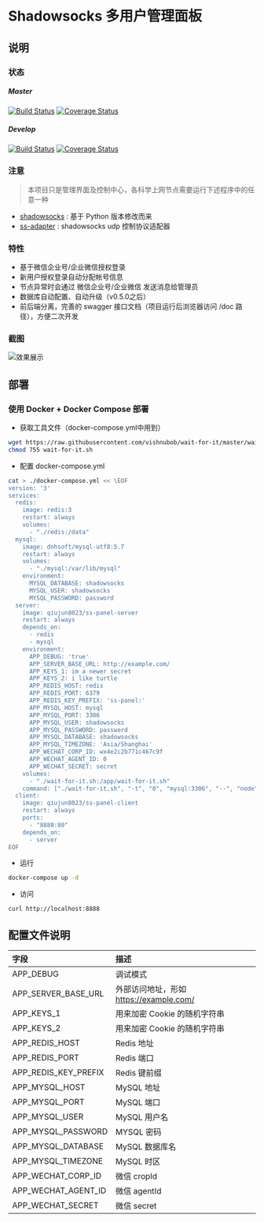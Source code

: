 # Shadowsocks 多用户管理面板

## 说明

### 状态

##### Master

[![Build Status](https://travis-ci.org/qiujun8023/ss-panel-server.svg?branch=master)](https://travis-ci.org/qiujun8023/ss-panel-server)
[![Coverage Status](https://coveralls.io/repos/github/qiujun8023/ss-panel-server/badge.svg?branch=master)](https://coveralls.io/github/qiujun8023/ss-panel-server?branch=master)

##### Develop

[![Build Status](https://travis-ci.org/qiujun8023/ss-panel-server.svg?branch=develop)](https://travis-ci.org/qiujun8023/ss-panel-server)
[![Coverage Status](https://coveralls.io/repos/github/qiujun8023/ss-panel-server/badge.svg?branch=develop)](https://coveralls.io/github/qiujun8023/ss-panel-server?branch=develop)

### 注意

> 本项目只是管理界面及控制中心，各科学上网节点需要运行下述程序中的任意一种

* [shadowsocks](https://github.com/qiujun8023/shadowsocks) : 基于 Python 版本修改而来
* [ss-adapter](https://github.com/qiujun8023/ss-adapter) : shadowsocks udp 控制协议适配器

### 特性

- 基于微信企业号/企业微信授权登录
- 新用户授权登录自动分配帐号信息
- 节点异常时会通过 微信企业号/企业微信 发送消息给管理员
- 数据库自动配置、自动升级（v0.5.0之后）
- 前后端分离，完善的 swagger 接口文档（项目运行后浏览器访问 /doc 路径），方便二次开发

### 截图

![效果展示](https://cdn.qiujun.me/image/2018/09/25/5daa1facf56acafb7104aa4079e0fa40.gif)

## 部署

### 使用 Docker + Docker Compose 部署

- 获取工具文件（docker-compose.yml中用到）

```bash
wget https://raw.githubusercontent.com/vishnubob/wait-for-it/master/wait-for-it.sh
chmod 755 wait-for-it.sh
```

- 配置 docker-compose.yml

```bash
cat > ./docker-compose.yml << \EOF
version: '3'
services:
  redis:
    image: redis:3
    restart: always
    volumes:
      - "./redis:/data"
  mysql:
    image: dnhsoft/mysql-utf8:5.7
    restart: always
    volumes:
      - "./mysql:/var/lib/mysql"
    environment:
      MYSQL_DATABASE: shadowsocks
      MYSQL_USER: shadowsocks
      MYSQL_PASSWORD: password
  server:
    image: qiujun8023/ss-panel-server
    restart: always
    depends_on:
      - redis
      - mysql
    environment:
      APP_DEBUG: 'true'
      APP_SERVER_BASE_URL: http://example.com/
      APP_KEYS_1: im a newer secret
      APP_KEYS_2: i like turtle
      APP_REDIS_HOST: redis
      APP_REDIS_PORT: 6379
      APP_REDIS_KEY_PREFIX: 'ss-panel:'
      APP_MYSQL_HOST: mysql
      APP_MYSQL_PORT: 3306
      APP_MYSQL_USER: shadowsocks
      APP_MYSQL_PASSWORD: password
      APP_MYSQL_DATABASE: shadowsocks
      APP_MYSQL_TIMEZONE: 'Asia/Shanghai'
      APP_WECHAT_CORP_ID: wx4e2c2b771c467c9f
      APP_WECHAT_AGENT_ID: 0
      APP_WECHAT_SECRET: secret
    volumes:
      - "./wait-for-it.sh:/app/wait-for-it.sh"
    command: ["./wait-for-it.sh", "-t", "0", "mysql:3306", "--", "node", "index.js"]
  client:
    image: qiujun8023/ss-panel-client
    restart: always
    ports:
      - "8888:80"
    depends_on:
      - server
EOF
```

- 运行
```bash
docker-compose up -d
```

- 访问
```
curl http://localhost:8888
```

## 配置文件说明

| 字段   | 描述   |
|:----|:----|
| APP_DEBUG   | 调试模式   |
| APP_SERVER_BASE_URL   | 外部访问地址，形如 https://example.com/   |
| APP_KEYS_1   | 用来加密 Cookie 的随机字符串   |
| APP_KEYS_2   | 用来加密 Cookie 的随机字符串   |
| APP_REDIS_HOST   | Redis 地址   |
| APP_REDIS_PORT   | Redis 端口   |
| APP_REDIS_KEY_PREFIX   | Redis 键前缀   |
| APP_MYSQL_HOST   | MySQL 地址   |
| APP_MYSQL_PORT   | MySQL 端口   |
| APP_MYSQL_USER   | MySQL 用户名   |
| APP_MYSQL_PASSWORD   | MYSQL 密码   |
| APP_MYSQL_DATABASE   | MySQL 数据库名   |
| APP_MYSQL_TIMEZONE   | MySQL 时区   |
| APP_WECHAT_CORP_ID   | 微信 cropId   |
| APP_WECHAT_AGENT_ID   | 微信 agentId   |
| APP_WECHAT_SECRET   | 微信 secret   |

